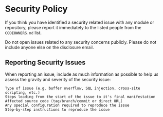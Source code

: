 # Security Policy

If you think you have identified a security related issue with any module or repository, please report it immediately to the listed people from the `CODEOWNERS.md` list.

Do not open issues related to any security concerns publicly. Please do not include anyone else on the disclosure email.

## Reporting Security Issues

When reporting an issue, include as much information as possible to help us assess the gravity and severity of the security issue:

    Type of issue (e.g. buffer overflow, SQL injection, cross-site scripting, etc.)
    Steps leading from the start of the issue to it's final manifestation
    Affected source code (tag/branch/commit or direct URL)
    Any special configuration required to reproduce the issue
    Step-by-step instructions to reproduce the issue
